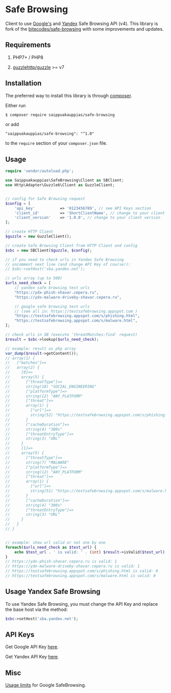 # Safe Browsing

Client to use [Google's](https://developers.google.com/safe-browsing/v4/) and [Yandex](https://tech.yandex.ru/safebrowsing/) Safe Browsing API (v4). This library is fork of the [bitecodes/safe-browsing](https://github.com/bitecodes/safe-browsing) with some improvements and updates.

## Requirements

1. PHP7+ / PHP8

2. [guzzlehttp/guzzle](guzzlehttp/guzzle) >= v7

## Installation

The preferred way to install this library is through [composer](http://getcomposer.org/download/).

Either run

```bash
$ composer require saippuakauppias/safe-browsing
```

or add

```
"saippuakauppias/safe-browsing": "^1.0"
```

to the `require` section of your `composer.json` file.

## Usage

```php
require 'vendor/autoload.php';

use Saippuakauppias\SafeBrowsing\Client as SBClient;
use Http\Adapter\Guzzle6\Client as GuzzleClient;


// config for Safe Browsing request
$config = [
    'api_key'           => '0123456789', // see API Keys section
    'client_id'         => 'ShortClientName', // change to your client name
    'client_version'    => '1.0.0', // change to your client version
];

// create HTTP Client
$guzzle = new GuzzleClient();

// create Safe Browsing Client from HTTP Client and config
$sbc = new SBClient($guzzle, $config);

// if you need to check urls in Yandex Safe Browsing
// uncomment next line (and change API Key of course!):
// $sbc->setHost('sba.yandex.net');

// urls array (up to 500)
$urls_need_check = [
    // yandex safe browsing test urls
    "https://ydx-phish-shavar.cepera.ru",
    "https://ydx-malware-driveby-shavar.cepera.ru",

    // google safe browsing test urls
    // (see all in: https://testsafebrowsing.appspot.com )
    "https://testsafebrowsing.appspot.com/s/phishing.html",
    "https://testsafebrowsing.appspot.com/s/malware.html",
];

// check urls in SB (execute 'threatMatches:find' request)
$result = $sbc->lookup($urls_need_check);

// example: result as php array
var_dump($result->getContent());
// array(1) {
//   ["matches"]=>
//   array(2) {
//     [0]=>
//     array(5) {
//       ["threatType"]=>
//       string(18) "SOCIAL_ENGINEERING"
//       ["platformType"]=>
//       string(12) "ANY_PLATFORM"
//       ["threat"]=>
//       array(1) {
//         ["url"]=>
//         string(52) "https://testsafebrowsing.appspot.com/s/phishing.html"
//       }
//       ["cacheDuration"]=>
//       string(4) "300s"
//       ["threatEntryType"]=>
//       string(3) "URL"
//     }
//     [1]=>
//     array(5) {
//       ["threatType"]=>
//       string(7) "MALWARE"
//       ["platformType"]=>
//       string(12) "ANY_PLATFORM"
//       ["threat"]=>
//       array(1) {
//         ["url"]=>
//         string(51) "https://testsafebrowsing.appspot.com/s/malware.html"
//       }
//       ["cacheDuration"]=>
//       string(4) "300s"
//       ["threatEntryType"]=>
//       string(3) "URL"
//     }
//   }
// }


// example: show url valid or not one by one
foreach($urls_need_check as $test_url) {
    echo $test_url . ' is valid: ' . (int) $result->isValid($test_url)  . PHP_EOL;
}
// https://ydx-phish-shavar.cepera.ru is valid: 1
// https://ydx-malware-driveby-shavar.cepera.ru is valid: 1
// https://testsafebrowsing.appspot.com/s/phishing.html is valid: 0
// https://testsafebrowsing.appspot.com/s/malware.html is valid: 0
```

## Usage Yandex Safe Browsing

To use Yandex Safe Browsing, you must change the API Key and replace the base host via the method:

```php
$sbc->setHost('sba.yandex.net');
```

## API Keys

Get Google API Key [here](https://console.cloud.google.com/apis/library/safebrowsing.googleapis.com).

Get Yandex API Key [here](https://developer.tech.yandex.ru/).


## Misc

[Usage limits](https://developers.google.com/safe-browsing/v4/usage-limits) for Google SafeBrowsing.
